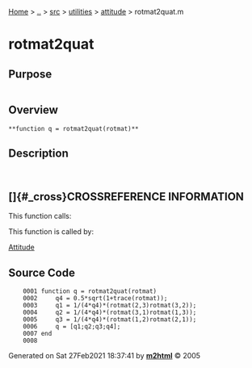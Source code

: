 [Home](../../../../../index.html) \> [..](#) \> [src](#) \> [utilities](#)
\> [attitude](index.md) \> rotmat2quat.m



# rotmat2quat

## Purpose 

``` 
```

## Overview 

``` 
**function q = rotmat2quat(rotmat)**
```

## Description 

```
 

```

## []{#_cross}CROSSREFERENCE INFORMATION 

This function calls:

This function is called by:

   [Attitude](Attitude.md)

## Source Code 

```
    0001 function q = rotmat2quat(rotmat)
    0002     q4 = 0.5*sqrt(1+trace(rotmat));
    0003     q1 = 1/(4*q4)*(rotmat(2,3)rotmat(3,2));
    0004     q2 = 1/(4*q4)*(rotmat(3,1)rotmat(1,3));
    0005     q3 = 1/(4*q4)*(rotmat(1,2)rotmat(2,1));
    0006     q = [q1;q2;q3;q4];
    0007 end
    0008
```



Generated on Sat 27Feb2021 18:37:41 by
**[m2html](http://www.artefact.tk/software/matlab/m2html/ "Matlab Documentation in HTML")**
© 2005